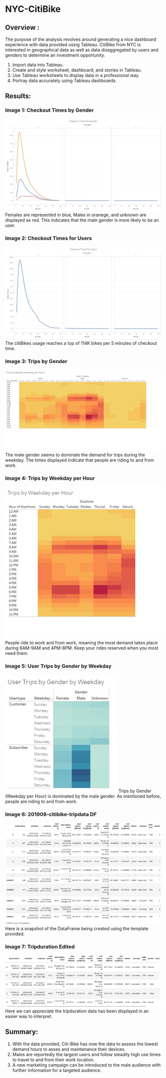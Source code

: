 # NYC-CitiBike

## Overview :

The purpose of the analysis revolves around generating a nice dashboard experience with data provided using Tableau. CitiBike from NYC is interested in geographical data as well as data disaggregated by users and genders to determine an investment opportunity. 

1. Import data into Tableau.
2. Create and style worksheet, dashboard, and stories in Tableau. 
3. Use Tableau worksheets to display data in a professional way. 
4. Portray data accurately using Tableau dashboards. 


## Results:

### Image 1: Checkout Times by Gender
   ![Image 1](https://github.com/Sergg99/NYC-CitiBike/blob/34c5765e6455adbfc84c476960f87aeea819f84a/Challenge/Images/Checkout%20Times%20by%20Gender.jpg)
   Females are represented in blue, Males in oranege, and unknown are displayed as red. This indicates that the male gender is more likely to be an user. 

### Image 2: Checkout Times for Users
   ![Image 2](https://github.com/Sergg99/NYC-CitiBike/blob/34c5765e6455adbfc84c476960f87aeea819f84a/Challenge/Images/Checkout%20Times%20for%20Users.jpg)
   The citiBikes usage reaches a top of 114K bikes per 5 minutes of checkout time.  
   
### Image 3: Trips by Gender
   ![Image 3](https://github.com/Sergg99/NYC-CitiBike/blob/34c5765e6455adbfc84c476960f87aeea819f84a/Challenge/Images/Trips%20by%20Gender%20(Weekday%20per%20Hour).jpg)
   The male gender seems to dominate the demand for trips during the weekday. The times displayed indicate that people are riding to and from work. 
   
### Image 4: Trips by Weekday per Hour
   ![Image 4](https://github.com/Sergg99/NYC-CitiBike/blob/34c5765e6455adbfc84c476960f87aeea819f84a/Challenge/Images/Trips%20by%20Weekday%20per%20Hour.jpg)
   People ride to work and from work, meaning the most demand takes place during 6AM-9AM and 4PM-8PM. Keep your rides reserved when you most need them. 
   
### Image 5: User Trips by Gender by Weekday
   ![Image 5](https://github.com/Sergg99/NYC-CitiBike/blob/34c5765e6455adbfc84c476960f87aeea819f84a/Challenge/Images/User%20Trips%20by%20Gender%20by%20Weekday.jpg)
Trips by Gender (Weekday per Hour) is dominated by the male gender. As mentioned before, people are riding to and from work.

### Image 6: 201908-citibike-tripdata DF
   ![Image 6](https://github.com/Sergg99/NYC-CitiBike/blob/21c21d3a0e88341d0d6ce21c22075767631bc698/Images/201908-citibike-tripdata%20DF.jpg)
   Here is a snapshot of the DataFrame being created using the template provided. 
   
### Image 7: Tripduration Edited
   ![Image 7](https://github.com/Sergg99/NYC-CitiBike/blob/21c21d3a0e88341d0d6ce21c22075767631bc698/Images/Tripduration%20edited.jpg)
   Here we can appreciate the tripduration data has been displayed in an easier way to interpret.

## Summary:

1. With the data provided, Citi-Bike has now the data to assess the lowest demand hours to asses and maintenance their devices. 
2. Males are reportedly the largest users and follow steadily high use times to travel to and from their work location.
3. A new marketing campaign can be introduced to the male audience with further information for a targeted audience. 
